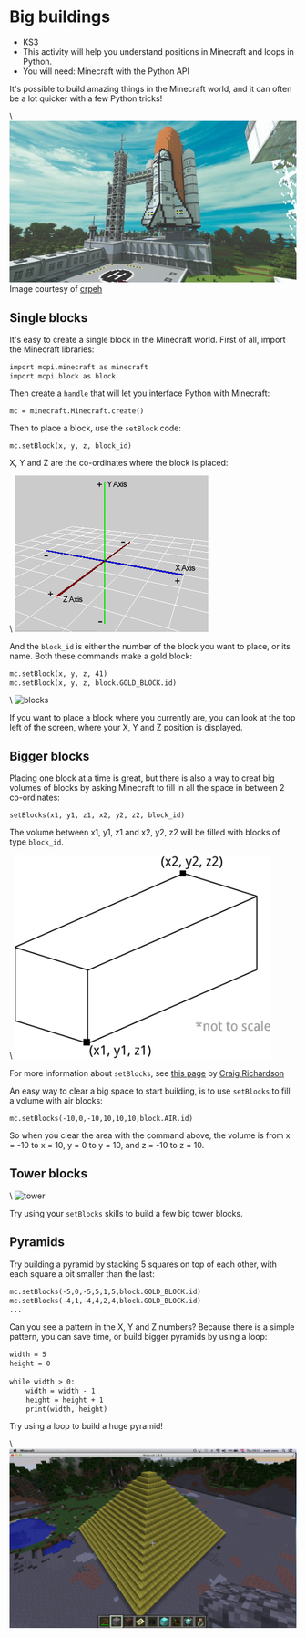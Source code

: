 # Big buildings

* KS3
* This activity will help you understand positions in Minecraft and loops
 in Python.
* You will need: Minecraft with the Python API

It's possible to build amazing things in the Minecraft world, and it can often
be a lot quicker with a few Python tricks!

\ ![shuttle](space-shuttle.jpg)
Image courtesy of [crpeh](https://www.reddit.com/r/Minecraft/comments/14i1lu/we_are_ready_for_liftoff_captain/)

## Single blocks

It's easy to create a single block in the Minecraft world. First of all, import
the Minecraft libraries:

    import mcpi.minecraft as minecraft
    import mcpi.block as block

Then create a `handle` that will let you interface Python with Minecraft:

    mc = minecraft.Minecraft.create()

Then to place a block, use the `setBlock` code:

    mc.setBlock(x, y, z, block_id)

X, Y and Z are the co-ordinates where the block is placed:

\ ![xyz](xyz.png)

And the `block_id` is either the number of the block you want to place, or its
name. Both these commands make a gold block:

    mc.setBlock(x, y, z, 41)
    mc.setBlock(x, y, z, block.GOLD_BLOCK.id)

\ ![blocks](blocks.jpg)

If you want to place a block where you currently are, you can look at the top left of the screen, where your X, Y and Z position is displayed.

## Bigger blocks

Placing one block at a time is great, but there is also a way to creat big volumes of blocks by asking Minecraft to fill in all the space in between 2 co-ordinates:

    setBlocks(x1, y1, z1, x2, y2, z2, block_id)

The volume between x1, y1, z1 and x2, y2, z2 will be filled with blocks of type
`block_id`. 

\ ![cuboid](cuboid2.png)

For more information about `setBlocks`, see [this page](https://arghbox.wordpress.com/2013/07/07/minecraft-pi-api-setting-blocks/) by [Craig
Richardson](https://twitter.com/CraigArgh)

An easy way to clear a big space to start building, is to use `setBlocks` to fill a volume with air blocks:

    mc.setBlocks(-10,0,-10,10,10,10,block.AIR.id)

So when you clear the area with the command above, the volume is
from x = -10 to x = 10, y = 0 to y = 10, and z = -10 to z = 10. 

## Tower blocks

\ ![tower](spiral_towers.png)

Try using your `setBlocks` skills to build a few big tower blocks.

## Pyramids

Try building a pyramid by stacking 5 squares on top of each other, with each square a bit smaller than the last:

    mc.setBlocks(-5,0,-5,5,1,5,block.GOLD_BLOCK.id)
    mc.setBlocks(-4,1,-4,4,2,4,block.GOLD_BLOCK.id)
    ...

Can you see a pattern in the X, Y and Z numbers? Because there is a simple
pattern, you can save time, or build bigger pyramids by using a loop:

~~~ { .python }
width = 5
height = 0

while width > 0:
    width = width - 1
    height = height + 1
    print(width, height)
~~~

Try using a loop to build a huge pyramid!

\ ![pyramid](pyramid.png)
